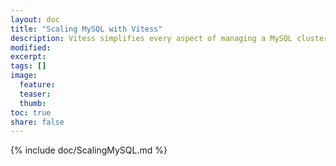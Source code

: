 ```yaml
---
layout: doc
title: "Scaling MySQL with Vitess"
description: Vitess simplifies every aspect of managing a MySQL cluster, allowing easy scaling to any size without complicating your application layer.
modified:
excerpt:
tags: []
image:
  feature:
  teaser:
  thumb:
toc: true
share: false
---
```


{% include doc/ScalingMySQL.md %}
